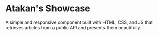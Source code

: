 # Atakan's Showcase

A simple and responsive component built with HTML, CSS, and JS that retrieves articles from a public API and presents them beautifully.

